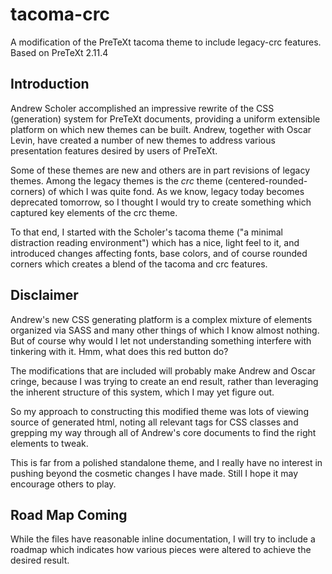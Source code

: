 # tacoma-crc

A modification of the PreTeXt tacoma theme to include legacy-crc features.
Based on PreTeXt 2.11.4

## Introduction

Andrew Scholer accomplished an impressive rewrite of the CSS (generation) system for PreTeXt
documents, providing a uniform extensible platform on which new themes can be
built. Andrew, together with Oscar Levin, have created a number of new
themes to address various presentation features desired by users of PreTeXt.

Some of these themes are new and others are in part revisions of legacy
themes. Among the legacy themes is the _crc_ theme (centered-rounded-corners) of
which I was quite fond. As we know, legacy today becomes deprecated tomorrow,
so I thought I would try to create something which captured key elements of the
crc theme.

To that end, I started with the Scholer's tacoma theme ("a minimal distraction
reading environment") which has a nice, light feel to it, and introduced changes
affecting fonts, base colors, and of course rounded corners which creates a
blend of the tacoma and crc features.

## Disclaimer

Andrew's new CSS generating platform is a complex mixture of elements organized
via SASS and many other things of which I know almost nothing. But of course why
would I let not understanding something interfere with tinkering with it. Hmm,
what does this red button do?

The modifications that are included will probably make Andrew and Oscar cringe,
because I was trying to create an end result, rather than leveraging the inherent
structure of this system, which I may yet figure out.

So my approach to constructing this modified theme was lots of viewing source of
generated html, noting all relevant tags for CSS classes and grepping my way
through all of Andrew's core documents to find the right elements to tweak.

This is far from a polished standalone theme, and I really have no interest in
pushing beyond the cosmetic changes I have made. Still I hope it may encourage
others to play.

## Road Map Coming

While the files have reasonable inline documentation, I will try to include a
roadmap which indicates how various pieces were altered to achieve the desired
result.

